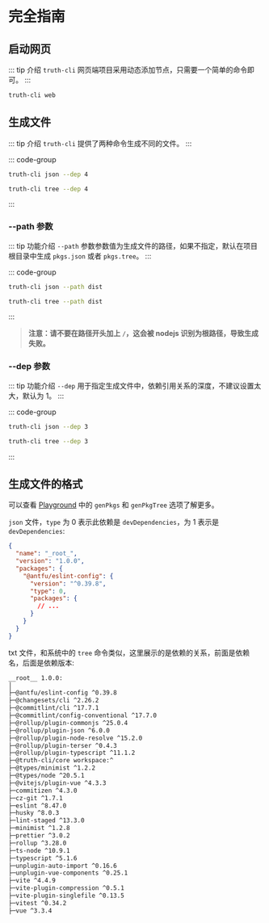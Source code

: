 # 完全指南

## 启动网页

::: tip 介绍
`truth-cli` 网页端项目采用动态添加节点，只需要一个简单的命令即可。
:::

```bash
truth-cli web
```

## 生成文件

::: tip 介绍
`truth-cli` 提供了两种命令生成不同的文件。
:::

::: code-group
```bash [json]
truth-cli json --dep 4
```
```bash [tree]
truth-cli tree --dep 4
```
:::

### --path 参数

::: tip 功能介绍
`--path` 参数参数值为生成文件的路径，如果不指定，默认在项目根目录中生成 `pkgs.json` 或者 `pkgs.tree`。
:::

::: code-group
```bash [json]
truth-cli json --path dist
```
```bash [tree]
truth-cli tree --path dist
```
:::

> **注意：请不要在路径开头加上 `/`，这会被 nodejs 识别为根路径，导致生成失败。**


### --dep 参数

::: tip 功能介绍
`--dep` 用于指定生成文件中，依赖引用关系的深度，不建议设置太大，默认为 1。
:::

::: code-group
```bash [json]
truth-cli json --dep 3
```
```bash [tree]
truth-cli tree --dep 3
```
:::

## 生成文件的格式

可以查看 [Playground](https://truth-cli-playground.vercel.app/) 中的 `genPkgs` 和 `genPkgTree` 选项了解更多。

`json` 文件，`type` 为 0 表示此依赖是 `devDependencies`，为 1 表示是 `devDependencies`:

```json
{
  "name": "_root_",
  "version": "1.0.0",
  "packages": {
    "@antfu/eslint-config": {
      "version": "^0.39.8",
      "type": 0,
      "packages": {
        // ...
      }
    }
  }
}
```

txt 文件，和系统中的 `tree` 命令类似，这里展示的是依赖的关系，前面是依赖名，后面是依赖版本:

```txt
__root__ 1.0.0:
│
├─@antfu/eslint-config ^0.39.8
├─@changesets/cli ^2.26.2
├─@commitlint/cli ^17.7.1
├─@commitlint/config-conventional ^17.7.0
├─@rollup/plugin-commonjs ^25.0.4
├─@rollup/plugin-json ^6.0.0
├─@rollup/plugin-node-resolve ^15.2.0
├─@rollup/plugin-terser ^0.4.3
├─@rollup/plugin-typescript ^11.1.2
├─@truth-cli/core workspace:^
├─@types/minimist ^1.2.2
├─@types/node ^20.5.1
├─@vitejs/plugin-vue ^4.3.3
├─commitizen ^4.3.0
├─cz-git ^1.7.1
├─eslint ^8.47.0
├─husky ^8.0.3
├─lint-staged ^13.3.0
├─minimist ^1.2.8
├─prettier ^3.0.2
├─rollup ^3.28.0
├─ts-node ^10.9.1
├─typescript ^5.1.6
├─unplugin-auto-import ^0.16.6
├─unplugin-vue-components ^0.25.1
├─vite ^4.4.9
├─vite-plugin-compression ^0.5.1
├─vite-plugin-singlefile ^0.13.5
├─vitest ^0.34.2
├─vue ^3.3.4
```
